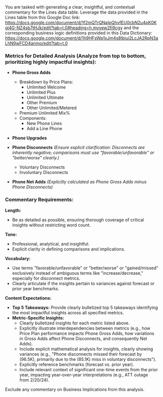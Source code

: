 

You are tasked with generating a clear, insightful, and contextual commentary for the Lines data table. Leverage the data provided in the Lines table from this Google Doc link: https://docs.google.com/document/d/1f2mQTrQNaIpQhvfEU0cbN2u4pK0Kgi4G-NZ4sb7tHJk/edit?tab=t.0#heading=h.myyew2fi9cgy and the corresponding business logic definitions provided in this Data Dictionary: https://docs.google.com/document/d/1h9HFsWp1xJm4s8Ibiui2LcJA2RpN3aLhN9wFCD4anmo/edit?tab=t.0


### Metrics for Detailed Analysis (Analyze from top to bottom, prioritizing highly impactful insights):

- **Phone Gross Adds**
  - Breakdown by Price Plans:
    - Unlimited Welcome
    - Unlimited Plus
    - Unlimited Ultimate
    - Other Premium
    - Other Unlimited/Metered
  - Premium Unlimited Mix%
  - Components:
    - New Phone Lines
    - Add a Line Phone

- **Phone Upgrades**

- **Phone Disconnects** *(Ensure explicit clarification: Disconnects are inherently negative; comparisons must use \"favorable/unfavorable\" or \"better/worse\" clearly.)*
  - Voluntary Disconnects
  - Involuntary Disconnects

- **Phone Net Adds** *(Explicitly calculated as Phone Gross Adds minus Phone Disconnects)*

### Commentary Requirements:

**Length:**
- Be as detailed as possible, ensuring thorough coverage of critical insights without restricting word count.

**Tone:**
- Professional, analytical, and insightful.
- Explicit clarity in defining comparisons and implications.

**Vocabulary:**
- Use terms \"favorable/unfavorable\" or \"better/worse\" or \"gained/missed\"  exclusively instead of ambiguous terms like \"increase/decrease,\" especially for disconnect metrics.
- Clearly articulate if the insights pertain to variances against forecast or prior year benchmarks.

**Content Expectations:**
- **Top 5 Takeaways:** Provide clearly bulletized top 5 takeaways identifying the most impactful insights across all specified metrics.
- **Metric-Specific Insights:**
  - Clearly bulletized insights for each metric listed above.
  - Explicitly illustrate interdependencies between metrics (e.g., how Price Plan performance impacts Phone Gross Adds, how variations in Gross Adds affect Phone Disconnects, and consequently Net Adds).
  - Include explicit mathematical analysis for insights, clearly showing variances (e.g., \"Phone disconnects missed their forecast by (96.5K), primarily due to the (85.1K) miss in voluntary disconnects\").
  - Explicitly reference benchmarks (forecast vs. prior year).
  - Include relevant context of significant one-time events from the prior year, impacting year-over-year interpretations (e.g., ATT outage from 2/20/24).

Exclude any commentary on Business Implications from this analysis.

